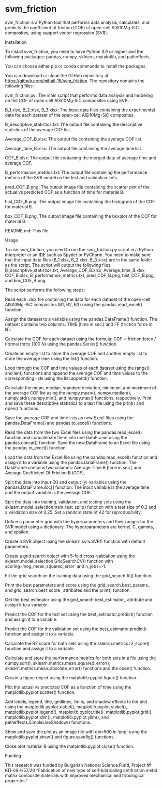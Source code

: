 # svm_friction
svm_friction is a Python tool that performs data analysis, calculates, and predicts the coefficient of friction (COF) of open-cell AlSi10Mg-SiC composites, using support vector regression (SVR).

Installation

To install svm_friction, you need to have Python 3.9 or higher and the following packages: pandas, numpy, sklearn, matplotlib, and patheffects. 

You can choose either pip or conda commands to install the packages.

You can download or clone the GitHub repository at https://github.com/mihail-15/svm_friction. The repository contains the following files:

svm_friction.py: The main script that performs data analysis and modeling on the COF of open-cell AlSi10Mg-SiC composites using SVR.

B_1.xlsx, B_2.xlsx, B_3.xlsx: The input data files containing the experimental data for each dataset of the open-cell AlSi10Mg-SiC composites.

B_descriptive_statistics.txt: The output file containing the descriptive statistics of the average COF list.

Average_COF_B.xlsx: The output file containing the average COF list.

Average_time_B.xlsx: The output file containing the average time list.

COF_B.xlsx: The output file containing the merged data of average time and average COF.

B_performance_metrics.txt: The output file containing the performance metrics of the SVR model on the test and validation sets.

pred_COF_B.png: The output image file containing the scatter plot of the actual vs predicted COF as a function of time for material B.

hist_COF_B.png: The output image file containing the histogram of the COF for material B.

box_COF_B.png: The output image file containing the boxplot of the COF for material B.

README.md: This file.

Usage

To use svm_friction, you need to run the svm_friction.py script in a Python interpreter or an IDE such as Spyder or PyCharm. You need to make sure that the input data files (B_1.xlsx, B_2.xlsx, B_3.xlsx) are in the same folder as the script. The script will output the following files: B_descriptive_statistics.txt, Average_COF_B.xlsx, Average_time_B.xlsx, COF_B.xlsx, B_performance_metrics.txt, pred_COF_B.png, hist_COF_B.png, and box_COF_B.png.

The script performs the following steps:

Read each .xlsx file containing the data for each dataset of the open-cell AlSi10Mg-SiC composites (B1, B2, B3) using the pandas.read_excel() function.

Assign the dataset to a variable using the pandas.DataFrame() function. The dataset contains two columns: TIME (time in sec.) and FF (friction force in N).

Calculate the COF for each dataset using the formula: COF = friction force / normal force (100 N) using the pandas.Series() function.

Create an empty list to store the average COF and another empty list to store the average time using the list() function.

Loop through the COF and time values of each dataset using the range() and len() functions and append the average COF and time values to the corresponding lists using the list.append() function.

Calculate the mean, median, standard deviation, minimum, and maximum of the average COF list using the numpy.mean(), numpy.median(), numpy.std(), numpy.min(), and numpy.max() functions, respectively. Print and save these descriptive statistics to a text file using the print() and open() functions.

Save the average COF and time lists as new Excel files using the pandas.DataFrame() and pandas.to_excel() functions.

Read the data from the two Excel files using the pandas.read_excel() function and concatenate them into one DataFrame using the pandas.concat() function. Save the new DataFrame to an Excel file using the pandas.to_excel() function.

Load the data from the Excel file using the pandas.read_excel() function and assign it to a variable using the pandas.DataFrame() function. The DataFrame contains two columns: Average Time B (time in sec.) and Average Coefficient Of Friction B (COF).

Split the data into input (X) and output (y) variables using the pandas.DataFrame.iloc[] function. The input variable is the average time and the output variable is the average COF.

Split the data into training, validation, and testing sets using the sklearn.model_selection.train_test_split() function with a test size of 0.2 and a validation size of 0.25. Set a random state of 42 for reproducibility.

Define a parameter grid with the hyperparameters and their ranges for the SVR model using a dictionary. The hyperparameters are kernel, C, gamma, and epsilon.

Create a SVR object using the sklearn.svm.SVR() function with default parameters.

Create a grid search object with 5-fold cross-validation using the sklearn.model_selection.GridSearchCV() function with scoring=‘neg_mean_squared_error’ and n_jobs=-1.

Fit the grid search on the training data using the grid_search.fit() function.

Print the best parameters and score using the grid_search.best_params_ and grid_search.best_score_ attributes and the print() function.

Get the best estimator using the grid_search.best_estimator_ attribute and assign it to a variable.

Predict the COF for the test set using the best_estimator.predict() function and assign it to a variable.

Predict the COF for the validation set using the best_estimator.predict() function and assign it to a variable.

Calculate the R2 score for both sets using the sklearn.metrics.r2_score() function and assign it to a variable.

Calculate and store the performance metrics for both sets in a file using the numpy.sqrt(), sklearn.metrics.mean_squared_error(), sklearn.metrics.mean_absolute_error() functions and the open() function.

Create a figure object using the matplotlib.pyplot.figure() function.

Plot the actual vs predicted COF as a function of time using the matplotlib.pyplot.scatter() function.

Add labels, legend, title, gridlines, limits, and shadow effects to the plot using the matplotlib.pyplot.xlabel(), matplotlib.pyplot.ylabel(), matplotlib.pyplot.legend(), matplotlib.pyplot.title(), matplotlib.pyplot.grid(), matplotlib.pyplot.xlim(), matplotlib.pyplot.ylim(), and patheffects.SimpleLineShadow() functions.

Show and save the plot as an image file with dpi=500 in ‘png’ using the matplotlib.pyplot.show() and figure.savefig() functions.

Close plot material B using the matplotlib.pyplot.close() function.

Funding

This research was funded by Bulgarian National Science Fund, Project № КП-06-Н57/20 “Fabrication of new type of self-lubricating antifriction metal matrix composite materials with improved mechanical and tribological properties”.
